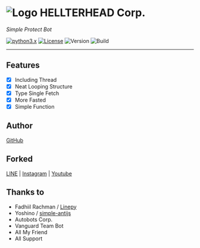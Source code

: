 # ![Logo](https://i.ibb.co/xqsKzqg/hlth-M-profile.png) HELLTERHEAD Corp.
_Simple Protect Bot_

[![python3.x](https://img.shields.io/badge/3.6%20%7C%203.7-blue.svg?&logo=python&label=Python)](https://www.python.org/downloads/release/python-372/)
[![License](https://img.shields.io/badge/License-MIT-green)](https://opensource.org/licenses/MIT)
![Version](https://img.shields.io/badge/Version-1.0-red.svg)
![Build](https://img.shields.io/badge/Build-Unknown-lightgrey)

___
## Features
- [x] Including Thread
- [x] Neat Looping Structure
- [x] Type Single Fetch
- [x] More Fasted
- [x] Simple Function
 
## Author
[GitHub](https://github.com/Vallofe)
 
## Forked
[LINE](https://line.me/ti/p/~mo-banzu) | [Instagram](https://www.instagram.com/mo.banzu/) | [Youtube](https://www.youtube.com/channel/UCPa_W8sqNpQrGCb8IvZflng?view_as=subscriber)

## Thanks to
- Fadhiil Rachman / [Linepy](https://github.com/fadhiilrachman/line-py)
- Yoshino / [simple-antijs](https://github.com/Vallofe/simple-antijs)
- Autobots Corp.
- Vanguard Team Bot
- All My Friend
- All Support
